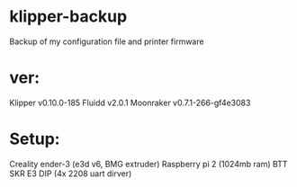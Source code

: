 # klipper-backup

Backup of my configuration file and printer firmware 

# ver:
Klipper v0.10.0-185
Fluidd v2.0.1
Moonraker v0.7.1-266-gf4e3083

# Setup:
Creality ender-3 (e3d v6, BMG extruder) 
Raspberry pi 2 (1024mb ram)
BTT SKR E3 DIP (4x 2208 uart dirver)

